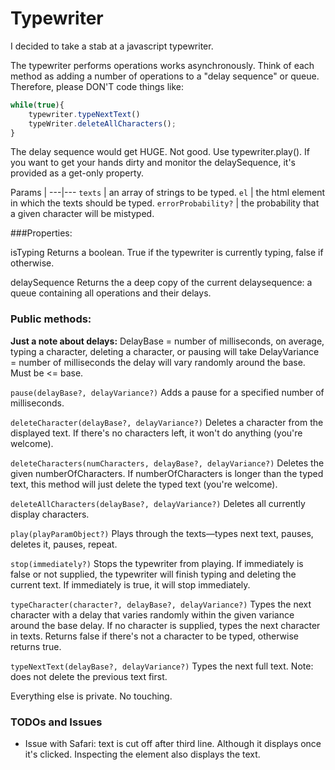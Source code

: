 # Typewriter

I decided to take a stab at a javascript typewriter.
    
The typewriter performs operations works asynchronously.  Think of each method as adding a number of operations to a "delay sequence" or queue.  Therefore, please DON'T code things like:
    
```javascript
while(true){
    typewriter.typeNextText()
    typeWriter.deleteAllCharacters();
}
```

The delay sequence would get HUGE.  Not good. Use typewriter.play(). If you want to get your hands dirty and monitor the delaySequence, it's provided as a get-only property.


Params |
---|---
`texts` | an array of strings to be typed.
`el` | the html element in which the texts should be typed.
`errorProbability?` | the probability that a given character will be mistyped.


###Properties:

isTyping 
Returns a boolean.  True if the typewriter is currently typing, false if otherwise.

delaySequence
Returns the a deep copy of the current delaysequence: a queue containing all operations and their delays.

### Public methods:
**Just a note about delays:**
DelayBase = number of milliseconds, on average, typing a character, deleting a character, or pausing will take
DelayVariance = number of milliseconds the delay will vary randomly around the base.  Must be <= base.

`pause(delayBase?, delayVariance?)`
    Adds a pause for a specified number of milliseconds.

`deleteCharacter(delayBase?, delayVariance?)`
    Deletes a character from the displayed text.  If there's no characters left, it won't do anything (you're welcome).

`deleteCharacters(numCharacters, delayBase?, delayVariance?)`
    Deletes the given numberOfCharacters.  If numberOfCharacters is longer than the typed text, this method will just delete the typed text (you're welcome).

`deleteAllCharacters(delayBase?, delayVariance?)`
    Deletes all currently display characters.

`play(playParamObject?)`
    Plays through the texts—types next text, pauses, deletes it, pauses, repeat.

`stop(immediately?)`
    Stops the typewriter from playing.  If immediately is false or not supplied, the typewriter will finish typing and deleting the current text.  If immediately is true, it will stop immediately.

`typeCharacter(character?, delayBase?, delayVariance?)`
    Types the next character with a delay that varies randomly within the given variance around the base delay.  If no character is supplied, types the next character in texts. Returns false if there's not a character to be typed, otherwise returns true.

`typeNextText(delayBase?, delayVariance?)`
    Types the next full text.  Note: does not delete the previous text first.

Everything else is private.  No touching.

### TODOs and Issues
* Issue with Safari: text is cut off after third line.  Although it displays once it's clicked.  Inspecting the element also displays the text.
        